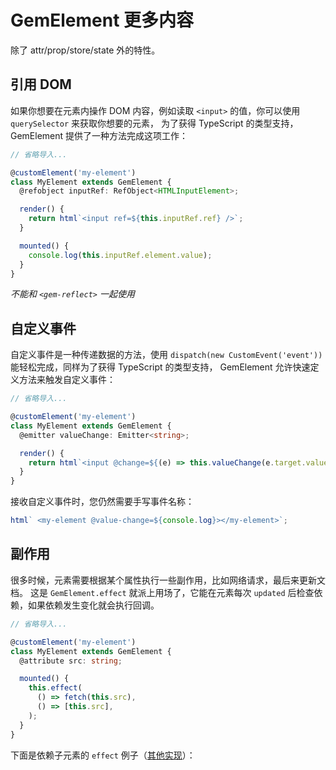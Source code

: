 # GemElement 更多内容

除了 attr/prop/store/state 外的特性。

## 引用 DOM

如果你想要在元素内操作 DOM 内容，例如读取 `<input>` 的值，你可以使用 `querySelector` 来获取你想要的元素，
为了获得 TypeScript 的类型支持，GemElement 提供了一种方法完成这项工作：

```ts
// 省略导入...

@customElement('my-element')
class MyElement extends GemElement {
  @refobject inputRef: RefObject<HTMLInputElement>;

  render() {
    return html`<input ref=${this.inputRef.ref} />`;
  }

  mounted() {
    console.log(this.inputRef.element.value);
  }
}
```

_不能和 `<gem-reflect>` 一起使用_

## 自定义事件

自定义事件是一种传递数据的方法，使用 `dispatch(new CustomEvent('event'))` 能轻松完成，同样为了获得 TypeScript 的类型支持，
GemElement 允许快速定义方法来触发自定义事件：

```ts
// 省略导入...

@customElement('my-element')
class MyElement extends GemElement {
  @emitter valueChange: Emitter<string>;

  render() {
    return html`<input @change=${(e) => this.valueChange(e.target.value)} />`;
  }
}
```

接收自定义事件时，您仍然需要手写事件名称：

```ts
html` <my-element @value-change=${console.log}></my-element>`;
```

## 副作用

很多时候，元素需要根据某个属性执行一些副作用，比如网络请求，最后来更新文档。
这是 `GemElement.effect` 就派上用场了，它能在元素每次 `updated` 后检查依赖，如果依赖发生变化就会执行回调。

```ts
// 省略导入...

@customElement('my-element')
class MyElement extends GemElement {
  @attribute src: string;

  mounted() {
    this.effect(
      () => fetch(this.src),
      () => [this.src],
    );
  }
}
```

下面是依赖子元素的 `effect` 例子（[其他实现](https://twitter.com/youyuxi/status/1327328144525848577?s=20)）：

<gbp-raw src="/src/examples/effect/index.ts"></gbp-raw>

